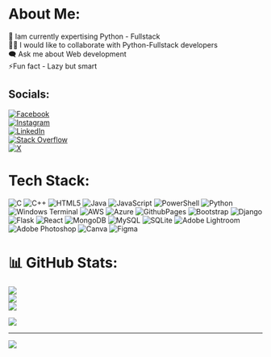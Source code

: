# About Me:
🔭 Iam currently expertising Python - Fullstack<br>👯‍♂️ I would like to collaborate with Python-Fullstack developers<br>🗨️ Ask me about Web development<br>⚡Fun fact - Lazy but smart


## Socials:
[![Facebook](https://img.shields.io/badge/Facebook-%231877F2.svg?logo=Facebook&logoColor=white)]((https://www.facebook.com/vysakh.photographe))<br> [![Instagram](https://img.shields.io/badge/Instagram-%23E4405F.svg?logo=Instagram&logoColor=white)](https://instagram.com/itsme.vysakh)<br> [![LinkedIn](https://img.shields.io/badge/LinkedIn-%230077B5.svg?logo=linkedin&logoColor=white)](https://linkedin.com/in/VysakhE) <br>[![Stack Overflow](https://img.shields.io/badge/-Stackoverflow-FE7A16?logo=stack-overflow&logoColor=white)](https://stackoverflow.com/users/Vysakh) <br>[![X](https://img.shields.io/badge/X-black.svg?logo=X&logoColor=white)](https://x.com/Vysakh) 

# Tech Stack:
![C](https://img.shields.io/badge/c-%2300599C.svg?style=flat&logo=c&logoColor=white) ![C++](https://img.shields.io/badge/c++-%2300599C.svg?style=flat&logo=c%2B%2B&logoColor=white) ![HTML5](https://img.shields.io/badge/html5-%23E34F26.svg?style=flat&logo=html5&logoColor=white) ![Java](https://img.shields.io/badge/java-%23ED8B00.svg?style=flat&logo=openjdk&logoColor=white) ![JavaScript](https://img.shields.io/badge/javascript-%23323330.svg?style=flat&logo=javascript&logoColor=%23F7DF1E) ![PowerShell](https://img.shields.io/badge/PowerShell-%235391FE.svg?style=flat&logo=powershell&logoColor=white) ![Python](https://img.shields.io/badge/python-3670A0?style=flat&logo=python&logoColor=ffdd54) ![Windows Terminal](https://img.shields.io/badge/Windows%20Terminal-%234D4D4D.svg?style=flat&logo=windows-terminal&logoColor=white) ![AWS](https://img.shields.io/badge/AWS-%23FF9900.svg?style=flat&logo=amazon-aws&logoColor=white) ![Azure](https://img.shields.io/badge/azure-%230072C6.svg?style=flat&logo=microsoftazure&logoColor=white) ![GithubPages](https://img.shields.io/badge/github%20pages-121013?style=flat&logo=github&logoColor=white) ![Bootstrap](https://img.shields.io/badge/bootstrap-%238511FA.svg?style=flat&logo=bootstrap&logoColor=white) ![Django](https://img.shields.io/badge/django-%23092E20.svg?style=flat&logo=django&logoColor=white) ![Flask](https://img.shields.io/badge/flask-%23000.svg?style=flat&logo=flask&logoColor=white) ![React](https://img.shields.io/badge/react-%2320232a.svg?style=flat&logo=react&logoColor=%2361DAFB) ![MongoDB](https://img.shields.io/badge/MongoDB-%234ea94b.svg?style=flat&logo=mongodb&logoColor=white) ![MySQL](https://img.shields.io/badge/mysql-%2300000f.svg?style=flat&logo=mysql&logoColor=white) ![SQLite](https://img.shields.io/badge/sqlite-%2307405e.svg?style=flat&logo=sqlite&logoColor=white) ![Adobe Lightroom](https://img.shields.io/badge/Adobe%20Lightroom-31A8FF.svg?style=flat&logo=Adobe%20Lightroom&logoColor=white) ![Adobe Photoshop](https://img.shields.io/badge/adobe%20photoshop-%2331A8FF.svg?style=flat&logo=adobe%20photoshop&logoColor=white) ![Canva](https://img.shields.io/badge/Canva-%2300C4CC.svg?style=flat&logo=Canva&logoColor=white) ![Figma](https://img.shields.io/badge/figma-%23F24E1E.svg?style=flat&logo=figma&logoColor=white)
# 📊 GitHub Stats:
![](https://github-readme-stats.vercel.app/api?username=vysakh799&theme=dark&hide_border=true&include_all_commits=true&count_private=true)<br/>
![](https://github-readme-streak-stats.herokuapp.com/?user=vysakh799&theme=dark&hide_border=true)<br/>
![](https://github-readme-stats.vercel.app/api/top-langs/?username=vysakh799&theme=dark&hide_border=true&include_all_commits=true&count_private=true&layout=compact)

![](https://quotes-github-readme.vercel.app/api?type=vetical&theme=radical)

---
[![](https://visitcount.itsvg.in/api?id=vysakh799&icon=5&color=4)](https://visitcount.itsvg.in)

<!-- Proudly created with GPRM ( https://gprm.itsvg.in ) -->
